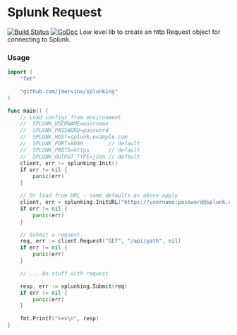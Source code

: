 # Splunk Request

[![Build Status](https://travis-ci.org/jmervine/splunking.svg?branch=master)](https://travis-ci.org/jmervine/splunking) [![GoDoc](https://godoc.org/github.com/jmervine/splunking?status.svg)](https://godoc.org/github.com/jmervine/splunking)
Low level lib to create an http Request object for connecting to Splunk.

### Usage

```go
import (
    "fmt"

    "github.com/jmervine/splunking"
)

func main() {
    // Load configs from environment
    //  SPLUNK_USERNAME=username
    //  SPLUNK_PASSWORD=password
    //  SPLUNK_HOST=splunk.example.com
    //  SPLUNK_PORT=8089        // default
    //  SPLUNK_PROTO=https      // default
    //  SPLUNK_OUTPUT_TYPE=json // default
    client, err := splunking.Init()
    if err != nil {
        panic(err)
    }

    // Or load from URL - same defaults as above apply
    client, err = splunking.InitURL("https://username:password@splunk.example.com:8089?output_type=json")
    if err != nil {
        panic(err)
    }

    // Submit a request.
    req, err := client.Request("GET", "/api/path", nil)
    if err != nil {
        panic(err)
    }

    // ... do stuff with request

    resp, err := splunking.Submit(req)
    if err != nil {
        panic(err)
    }

    fmt.Printf("%+v\n", resp)
}
```
